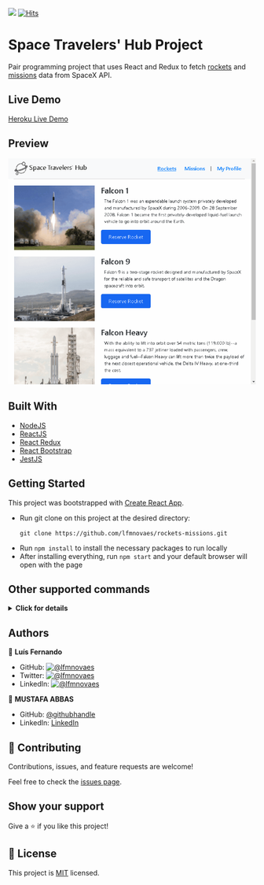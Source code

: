 ![](https://img.shields.io/badge/Microverse-blueviolet) [![Hits](https://hits.seeyoufarm.com/api/count/incr/badge.svg?url=https%3A%2F%2Fgithub.com%2Flfmnovaes%2Frockets-missions&count_bg=%2379C83D&title_bg=%23555555&icon=&icon_color=%23E7E7E7&title=hits&edge_flat=false)](https://hits.seeyoufarm.com)

# Space Travelers' Hub Project

Pair programming project that uses React and Redux to fetch [rockets](https://api.spacexdata.com/v3/rockets) and [missions](https://api.spacexdata.com/v3/missions) data from SpaceX API.

## Live Demo

[Heroku Live Demo](https://space-hub-lfmn.herokuapp.com/)

## Preview

![preview](./rocketmissions.gif)

## Built With

* [NodeJS](https://nodejs.org/en/)
* [ReactJS](https://reactjs.org/)
* [React Redux](https://react-redux.js.org/)
* [React Bootstrap](https://react-bootstrap.github.io/)
* [JestJS](https://jestjs.io/)

## Getting Started

This project was bootstrapped with [Create React App](https://github.com/facebook/create-react-app).

- Run git clone on this project at the desired directory:
   ```
   git clone https://github.com/lfmnovaes/rockets-missions.git
   ```
- Run `npm install` to install the necessary packages to run locally
- After installing everything, run `npm start` and your default browser will open with the page


## Other supported commands

<details>
  <summary>
    <b id="other">Click for details</b>
  </summary>

In the project directory, you can run:

### `npm start`

Runs the app in the development mode.\
Open [http://localhost:3000](http://localhost:3000) to view it in the browser.

The page will reload if you make edits.\
You will also see any lint errors in the console.

### `npm test` (Work in progress)

Launches the test runner in the interactive watch mode.\
See the section about [running tests](https://facebook.github.io/create-react-app/docs/running-tests) for more information.

### `npm run build`

Builds the app for production to the `build` folder.\
It correctly bundles React in production mode and optimizes the build for the best performance.

The build is minified and the filenames include the hashes.\
Your app is ready to be deployed!

See the section about [deployment](https://facebook.github.io/create-react-app/docs/deployment) for more information.

</details>

## Authors

👤 **Luís Fernando**

- GitHub: [![@lfmnovaes](https://img.shields.io/github/followers/lfmnovaes?color=lightgray&style=plastic&labelColor=blue)](https://github.com/lfmnovaes)
- Twitter: [![@lfmnovaes](https://img.shields.io/twitter/follow/lfmnovaes?style=plastic&labelColor=blue)](https://www.twitter.com/lfmnovaes/)
- LinkedIn: [![@lfmnovaes](https://img.shields.io/badge/LinkedIn-blue?style=plastic&logo=linkedin)](https://www.linkedin.com/in/lfmnovaes/)

👤 **MUSTAFA ABBAS**

- GitHub: [@githubhandle](https://github.com/mustabbas)
- LinkedIn: [LinkedIn](https://www.linkedin.com/in/mustabbas/)

## 🤝 Contributing

Contributions, issues, and feature requests are welcome!

Feel free to check the [issues page](https://github.com/lfmnovaes/rockets-missions/issues).

## Show your support

Give a ⭐️ if you like this project!

## 📝 License

This project is [MIT](./LICENSE) licensed.
